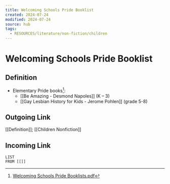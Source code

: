 ```yaml
---
title: Welcoming Schools Pride Booklist
created: 2024-07-24
modified: 2024-07-24
source: hub
tags:
  - RESOURCES/literature/non-fiction/children
---
```

# Welcoming Schools Pride Booklist
## Definition
- Elementary Pride books[^1]:
	- [[Be Amazing - Desmond Napoles]] (K – 3) 
	- [[Gay Lesbian History for Kids - Jerome Pohlen]] (grade 5-8)
## Outgoing Link
[[Definition]]; [[Children Nonfiction]]
## Incoming Link
```dataview
LIST
FROM [[]]
```
[^1]: [Welcoming Schools Pride Booklists.pdf](https://hrc-prod-requests.s3-us-west-2.amazonaws.com/welcoming-schools/documents/2024-Welcoming-Schools-Pride-Booklist.pdf)